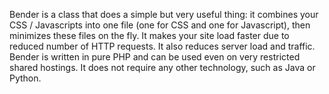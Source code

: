 Bender is a class that does a simple but very useful thing: it combines your CSS / Javascripts into one file (one for CSS and one for Javascript),
then minimizes these files on the fly. It makes your site load faster due to reduced number of HTTP requests. It also reduces server load and traffic.
Bender is written in pure PHP and can be used even on very restricted shared hostings. It does not require any other technology, such as Java or Python.